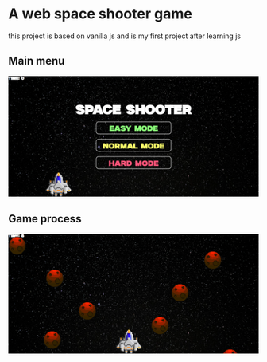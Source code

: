 # A web space shooter game

this project is based on vanilla js and is my first project after learning js

## Main menu

![alt text](./assets/images/readme/main-menu.png)

## Game process

![alt text](./assets/images/readme/game-process.png)
